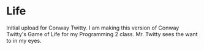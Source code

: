 # Life
Initial upload for Conway Twitty.
I am making this version of Conway Twitty's Game of Life for my Programming 2 class.
Mr. Twitty sees the want to in my eyes.
